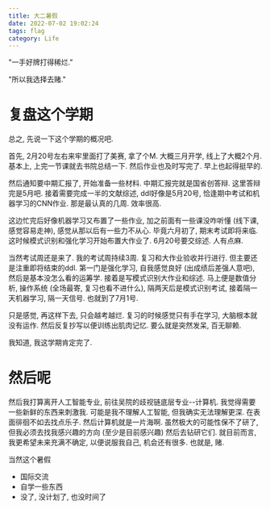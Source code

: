 ```yaml
---
title: 大二暑假
date: 2022-07-02 19:02:24
tags: flag
category: Life
---
```


"一手好牌打得稀烂."

"所以我选择去赌."

<!--more-->

# 复盘这个学期
总之, 先说一下这个学期的概况吧.

首先, 2月20号左右来牢里面打了美赛, 拿了个M. 大概三月开学, 线上了大概2个月. 基本上, 上完一节课就去书院总结一下. 然后作业也及时写完了. 早上也起得挺早的. 

然后通知要中期汇报了, 开始准备一些材料. 中期汇报完就是国省创答辩. 这里答辩完是5月吧. 接着需要完成一半的文献综述, ddl好像是5月20号, 恰逢期中考试和机器学习的CNN作业. 那是最认真的几周. 效率很高.

这边忙完后好像机器学习又布置了一些作业, 加之前面有一些课没咋听懂 (线下课, 感觉容易走神), 感觉从那以后有一些力不从心. 毕竟六月初了, 期末考试即将来临. 这时候模式识别和强化学习开始布置大作业了. 6月20号要交综述. 人有点麻.

当然考试周还是来了. 我的考试周持续3周. 复习和大作业验收并行进行. 但主要还是注重即将结束的ddl. 第一门是强化学习, 自我感觉良好 (出成绩后差强人意吧), 然后是基本没怎么看的运筹学. 接着是写模式识别大作业和综述. 马上便是数值分析, 操作系统 (全场最寄, 复习也看不进什么), 隔两天后是模式识别考试, 接着隔一天机器学习, 隔一天信号. 也就到了7月1号.

只是感觉, 再这样下去, 只会越考越烂. 复习的时候感觉只有手在学习, 大脑根本就没有运作. 然后反复抄写以便训练出肌肉记忆. 要么就是突然发呆, 百无聊赖.

我知道, 我这学期肯定完了.

# 然后呢

然后我打算离开人工智能专业, 前往吴院的歧视链底层专业--计算机. 我觉得需要一些新鲜的东西来刺激我. 可能是我不理解人工智能, 但我确实无法理解更深. 在表面徘徊不如去找点乐子. 然后计算机就是一片海啊. 虽然极大的可能性保不了研了, 但我必须去找我感兴趣的方向 (至少是目前感兴趣) 然后去钻研它们. 就目前而言, 我更希望未来充满不确定, 以便说服我自己, 机会还有很多. 也就是, 赌.

当然这个暑假

- 国际交流
- 自学一些东西
- 没了, 没计划了, 也没时间了
